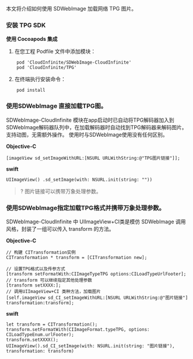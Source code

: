 
本文将介绍如何使用 SDWebImage 加载网络 TPG 图片。

### 安装 TPG SDK

**使用 Cocoapods 集成**

1. 在您工程 Podfile 文件中添加模块：
```
    pod 'CloudInfinite/SDWebImage-CloudInfinite'
    pod 'CloudInfinite/TPG'
```
2. 在终端执行安装命令：
```
    pod install
```

### 使用SDWebImage 直接加载TPG图。
SDWebImage-CloudInfinite 模块在app启动时已自动将TPG解码器加入到SDWebImage解码器队列中，在加载解码器时自动找到TPG解码器来解码图片。
支持动图，无需额外操作。
使用时与SDWebImage使用没有任何区别。

**Objective-C**
```
[imageView sd_setImageWithURL:[NSURL URLWithString:@"TPG图片链接"]];
```

**swift**
```
UIImageView() .sd_setImage(with: NSURL.init(string: ""))
```
>? 图片链接可以携带万象处理参数。

### 使用SDWebImage指定加载TPG格式并携带万象处理参数。
SDWebImage-CloudInfinite 中 UIImageView+CI类是模仿 SDWebImage 调用风格，封装了一组可以传入 transform 的方法。

**Objective-C**
```
// 构建 CITransformation实例
CITransformation * transform = [CITransformation new];

// 设置TPG格式以及传参方式
[transform setFormatWith:CIImageTypeTPG options:CILoadTypeUrlFooter];
// transform 可以继续指定其他处理参数
[transform setXXXX:];
// 调用UIImageView+CI 类种方法，加载图片
[self.imageView sd_CI_setImageWithURL:[NSURL URLWithString:@"图片链接"] transformation:transform];
```

**swift**
```
let transform = CITransformation();
transform.setFormatWith(CIImageFormat.typeTPG, options: CILoadTypeEnum.urlFooter);
transform.setXXXX();
UIImageView().sd_CI_setImage(with: NSURL.init(string: "图片链接"), transformation: transform)
```


